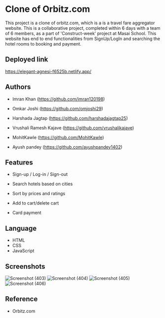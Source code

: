
# Clone of Orbitz.com

This project is a clone of orbitz.com, which is a is a travel fare aggregator website. This is a collaborative project, completed within 6 days with a team of 6 members, as a part of 'Construct-week' project at Masai School. This website has end to end functionalities from SignUp/LogIn and searching the hotel rooms to booking and payment.


## Deployed link

https://elegant-agnesi-f6525b.netlify.app/


## Authors

* Imran Khan (https://github.com/imran120198)

* Omkar Joshi (https://github.com/omjoshi29)

* Harshada Jagtap (https://github.com/harshadajagtap25)

* Vrushali Ramesh Kajave (https://github.com/vrushalikajave)

* MohitKawle (https://github.com/MohitKawle)

* Ayush pandey (https://github.com/ayushpandey1402)


## Features

* Sign-up / Log-in / Sign-out

* Search hotels based on cities

* Sort by prices and ratings

* Add to cart/delete cart

* Card payment


## Language

* HTML
* CSS
* JavaScript

## Screenshots

![Screenshot (403)](https://user-images.githubusercontent.com/99397606/155881916-0d3bdd79-d313-4791-8035-ad37e00f0605.png)
![Screenshot (404)](https://user-images.githubusercontent.com/99397606/155881973-f5a33c86-d364-4e2c-8aea-d4816da1e9a0.png)
![Screenshot (405)](https://user-images.githubusercontent.com/99397606/155881929-17733164-61d2-456b-a485-5a778ccd31c0.png)
![Screenshot (406)](https://user-images.githubusercontent.com/99397606/155881934-97c564f3-9537-42c3-91c3-7138d2bf548d.png)


## Reference

* Orbitz.com
